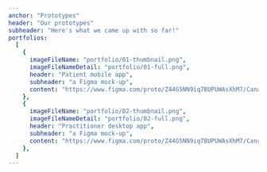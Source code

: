 ```yaml
---
anchor: "Prototypes"
header: "Our prototypes"
subheader: "Here's what we came up with so far!"
portfolios:
  [
    {
      imageFileName: "portfolio/01-thumbnail.png",
      imageFileNameDetail: "portfolio/01-full.png",
      header: "Patient mobile app",
      subheader: "a Figma mock-up",
      content: "https://www.figma.com/proto/Z44G5NN9iq7BUPUWAsXhM7/CanariApp?node-id=64%3A4&scaling=scale-down",
    },
    {
      imageFileName: "portfolio/02-thumbnail.png",
      imageFileNameDetail: "portfolio/02-full.png",
      header: "Practitioner desktop app",
      subheader: "a Figma mock-up",
      content: "https://www.figma.com/proto/Z44G5NN9iq7BUPUWAsXhM7/CanariApp?node-id=155%3A270&scaling=contain",
    },
  ]
---
```

